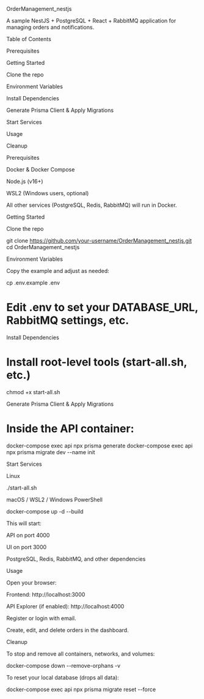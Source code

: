OrderManagement_nestjs

A sample NestJS + PostgreSQL + React + RabbitMQ application for managing orders and notifications.

Table of Contents

Prerequisites

Getting Started

Clone the repo

Environment Variables

Install Dependencies

Generate Prisma Client & Apply Migrations

Start Services

Usage

Cleanup

Prerequisites

Docker & Docker Compose

Node.js (v16+)

WSL2 (Windows users, optional)

All other services (PostgreSQL, Redis, RabbitMQ) will run in Docker.

Getting Started

Clone the repo

git clone https://github.com/your-username/OrderManagement_nestjs.git
cd OrderManagement_nestjs

Environment Variables

Copy the example and adjust as needed:

cp .env.example .env
# Edit .env to set your DATABASE_URL, RabbitMQ settings, etc.

Install Dependencies

# Install root-level tools (start-all.sh, etc.)
chmod +x start-all.sh

Generate Prisma Client & Apply Migrations

# Inside the API container:
docker-compose exec api npx prisma generate
docker-compose exec api npx prisma migrate dev --name init

Start Services

Linux

./start-all.sh

macOS / WSL2 / Windows PowerShell

docker-compose up -d --build

This will start:

API on port 4000

UI on port 3000

PostgreSQL, Redis, RabbitMQ, and other dependencies

Usage

Open your browser:

Frontend: http://localhost:3000

API Explorer (if enabled): http://localhost:4000

Register or login with email.

Create, edit, and delete orders in the dashboard.

Cleanup

To stop and remove all containers, networks, and volumes:

docker-compose down --remove-orphans -v

To reset your local database (drops all data):

docker-compose exec api npx prisma migrate reset --force

